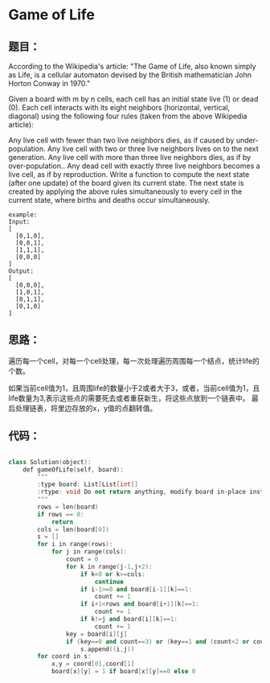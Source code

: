 # Game of Life

## 题目：

  According to the Wikipedia's article: "The Game of Life, also known simply as Life, is a cellular automaton devised by the British mathematician John Horton Conway in 1970."

Given a board with m by n cells, each cell has an initial state live (1) or dead (0). Each cell interacts with its eight neighbors (horizontal, vertical, diagonal) using the following four rules (taken from the above Wikipedia article):

Any live cell with fewer than two live neighbors dies, as if caused by under-population.
Any live cell with two or three live neighbors lives on to the next generation.
Any live cell with more than three live neighbors dies, as if by over-population..
Any dead cell with exactly three live neighbors becomes a live cell, as if by reproduction.
Write a function to compute the next state (after one update) of the board given its current state. The next state is created by applying the above rules simultaneously to every cell in the current state, where births and deaths occur simultaneously.

```
example:
Input: 
[
  [0,1,0],
  [0,0,1],
  [1,1,1],
  [0,0,0]
]
Output: 
[
  [0,0,0],
  [1,0,1],
  [0,1,1],
  [0,1,0]
]

```

## 思路：
 
  遍历每一个cell，对每一个cell处理，每一次处理遍历周围每一个结点，统计life的个数。
  
  如果当前cell值为1，且周围life的数量小于2或者大于3，或者，当前cell值为1，且life数量为3,表示这些点的需要死去或者重获新生，将这些点放到一个链表中。
  最后处理链表，将里边存放的x，y值的点翻转值。
  
  
## 代码：

```cpp

class Solution(object):
    def gameOfLife(self, board):
        """
        :type board: List[List[int]]
        :rtype: void Do not return anything, modify board in-place instead.
        """
        rows = len(board)
        if rows == 0:
            return 
        cols = len(board[0])
        s = []
        for i in range(rows):
            for j in range(cols):
                count = 0
                for k in range(j-1,j+2):
                    if k<0 or k>=cols:
                        continue
                    if i-1>=0 and board[i-1][k]==1: 
                        count += 1
                    if i+1<rows and board[i+1][k]==1: 
                        count += 1
                    if k!=j and board[i][k]==1: 
                        count += 1
                key = board[i][j]
                if (key==0 and count==3) or (key==1 and (count<2 or count>3)) :
                    s.append((i,j))
        for coord in s:
            x,y = coord[0],coord[1]
            board[x][y] = 1 if board[x][y]==0 else 0
```
